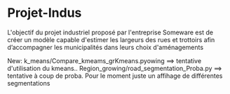 # Projet-Indus
L'objectif du projet industriel proposé par l'entreprise Someware est de créer un modèle capable d'estimer les largeurs des rues et trottoirs afin d’accompagner les municipalités dans leurs choix d'aménagements


New: k_means/Compare_kmeams_grKmeans.pyowing ==> tentative d'utilisation du kmeans..
    Region_growing/road_segmentation_Proba.py ==> tentative à coup de proba. Pour le moment juste un affihage de différentes segmentations